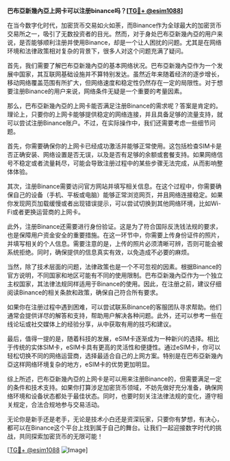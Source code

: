 **巴布亞新幾內亞上网卡可以注册binance吗？[[TG💪+ @esim1088](https://t.me/s/esim1088)]**

在当今数字化时代，加密货币交易如火如荼，而Binance作为全球最大的加密货币交易所之一，吸引了无数投资者的目光。然而，对于身处巴布亞新幾內亞的用户来说，是否能够顺利注册并使用Binance，却是一个让人困扰的问题。尤其是在网络环境和法律政策相对复杂的背景下，很多人对这个问题充满了疑问。

首先，我们需要了解巴布亞新幾內亞的基本网络状况。巴布亞新幾內亞作为一个发展中国家，其互联网基础设施并不算特别发达。虽然近年来随着经济的逐步增长，移动网络覆盖范围有所扩大，但网络速度和稳定性仍然存在一定的局限性。对于想要注册Binance的用户来说，网络条件无疑是一个重要的考量因素。

那么，巴布亞新幾內亞的上网卡能否满足注册Binance的需求呢？答案是肯定的。理论上，只要你的上网卡能够提供稳定的网络连接，并且具备足够的流量支持，就可以尝试注册Binance账户。不过，在实际操作中，我们还需要考虑一些细节问题。

首先，你需要确保你的上网卡已经成功激活并能够正常使用。这包括检查SIM卡是否正确安装、网络设置是否无误，以及是否有足够的余额或套餐支持。如果网络信号不稳定或者流量耗尽，可能会导致注册过程中的某些步骤无法完成，从而影响整体体验。

其次，注册Binance需要访问官方网站并填写相关信息。在这个过程中，你需要确保自己的设备（手机、平板或电脑）能够正常浏览网页，并且网络连接稳定。如果你发现网页加载缓慢或者出现错误提示，可以尝试切换到其他网络环境，比如Wi-Fi或者更换运营商的上网卡。

此外，注册Binance还需要进行身份验证。这是为了符合国际反洗钱法规的要求，也是保障用户资金安全的重要措施。在这一环节中，你需要上传身份证件的照片，并填写相关的个人信息。需要注意的是，上传的照片必须清晰可辨，否则可能会被系统拒绝。同时，确保提供的信息真实有效，以免造成不必要的麻烦。

当然，除了技术层面的问题，法律政策也是一个不可忽视的因素。根据Binance的官方说明，不同国家和地区可能有不同的使用限制。巴布亞新幾內亞作为一个独立主权国家，其法律法规同样适用于Binance的使用。因此，在注册之前，建议仔细阅读Binance的相关条款和政策，确保自己符合所有要求。

如果你在注册过程中遇到困难，可以尝试联系Binance的客服团队寻求帮助。他们通常会提供详尽的解答和支持，帮助用户解决各种问题。此外，还可以参考一些在线论坛或社交媒体上的经验分享，从中获取有用的技巧和建议。

最后，值得一提的是，随着科技的发展，eSIM卡逐渐成为一种新兴的选择。相比于传统的实体SIM卡，eSIM卡具有更高的灵活性和便捷性。通过eSIM卡，你可以轻松切换不同的网络运营商，选择最适合自己的上网方案。特别是在巴布亞新幾內亞这样网络环境复杂的地方，eSIM卡的优势更加明显。

综上所述，巴布亞新幾內亞的上网卡是可以用来注册Binance的，但需要满足一定的条件和技术支持。如果你打算涉足加密货币领域，不妨先做好充分准备，确保网络环境和设备状态都处于最佳状态。同时，也要时刻关注法律法规的变化，遵守相关规定，合法合规地参与交易活动。

无论你是新手还是老手，无论是技术小白还是资深玩家，只要你有梦想，有决心，都可以在Binance这个平台上找到属于自己的舞台。让我们一起迎接数字时代的挑战，共同探索加密货币的无限可能！

[[TG💪+ @esim1088](https://t.me/s/esim1088) ![Image](https://i.postimg.cc/4NQfJmqS/Snipaste-2025-05-13-00-14-12.png)]